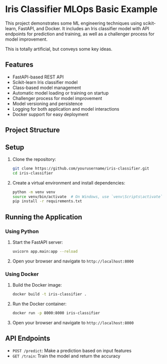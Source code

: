 # Iris Classifier MLOps Basic Example

This project demonstrates some ML engineering techniques using scikit-learn, FastAPI, and Docker. It includes an Iris classifier model with API endpoints for prediction and training, as well as a challenger process for model improvement.

This is totally artificial, but conveys some key ideas.

## Features

- FastAPI-based REST API
- Scikit-learn Iris classifier model
- Class-based model management
- Automatic model loading or training on startup
- Challenger process for model improvement
- Model versioning and persistence
- Logging for both application and model interactions
- Docker support for easy deployment

## Project Structure

## Setup

1. Clone the repository:
   ```bash
   git clone https://github.com/yourusername/iris-classifier.git
   cd iris-classifier
   ```

2. Create a virtual environment and install dependencies:
   ```bash
   python -m venv venv
   source venv/bin/activate  # On Windows, use `venv\Scripts\activate`
   pip install -r requirements.txt
   ```

## Running the Application

### Using Python

1. Start the FastAPI server:
   ```bash
   uvicorn app.main:app --reload
   ```

2. Open your browser and navigate to `http://localhost:8000`

### Using Docker

1. Build the Docker image:
   ```bash
   docker build -t iris-classifier .
   ```

2. Run the Docker container:
   ```bash
   docker run -p 8000:8000 iris-classifier
   ```

3. Open your browser and navigate to `http://localhost:8000`

## API Endpoints

- `POST /predict`: Make a prediction based on input features
- `GET /train`: Train the model and return the accuracy